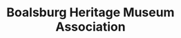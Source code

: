 ---
layout: repo
title: "Boalsburg Heritage Museum Association"
id: 13594
permalink: repos/13594/
---